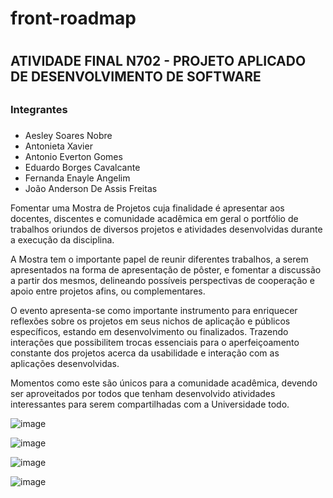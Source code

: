 # front-roadmap <h1>
## ATIVIDADE FINAL N702 - PROJETO APLICADO DE DESENVOLVIMENTO DE SOFTWARE <h2>

### Integrantes <h3>

* Aesley Soares Nobre <br>
* Antonieta Xavier <br>
* Antonio Everton Gomes <br>
* Eduardo Borges Cavalcante <br>
* Fernanda Enayle Angelim <br>
* João Anderson De Assis Freitas


<p>Fomentar uma Mostra de Projetos cuja finalidade é apresentar aos
docentes, discentes e comunidade acadêmica em geral o portfólio
de trabalhos oriundos de diversos projetos e atividades
desenvolvidas durante a execução da disciplina.</p>
<p>A Mostra tem o importante papel de reunir diferentes trabalhos, a
serem apresentados na forma de apresentação de pôster, e
fomentar a discussão a partir dos mesmos, delineando possíveis
perspectivas de cooperação e apoio entre projetos afins, ou
complementares.
</p>
<p>O evento apresenta-se como importante instrumento para
enriquecer reflexões sobre os projetos em seus nichos de aplicação
e públicos específicos, estando em desenvolvimento ou finalizados.
Trazendo interações que possibilitem trocas essenciais para o
aperfeiçoamento constante dos projetos acerca da usabilidade e
interação com as aplicações desenvolvidas.
</p>
<p>Momentos como este são únicos para a comunidade acadêmica,
devendo ser aproveitados por todos que tenham desenvolvido
atividades interessantes para serem compartilhadas com a
Universidade todo.
</p>

![image](https://github.com/aesley/front-roadmap/assets/95926189/f5f7a7ea-c662-434b-bea8-d1e17a993e23)

![image](https://github.com/aesley/front-roadmap/assets/95926189/491010ae-a24a-4afe-8a72-c01d1a4e1da9)

![image](https://github.com/aesley/front-roadmap/assets/95926189/29e81aae-3373-4cc0-8ed3-678f57d68666)

![image](https://github.com/aesley/front-roadmap/assets/95926189/23e1174b-8946-4416-b3e7-50064fb644ff)




